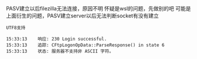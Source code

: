 PASV建立以后filezilla无法连接，原因不明
    怀疑是wsl的问题，先做别的吧
可能是上面衍生的问题，PASV建立server以后无法判断socket有没有建立

```text
UTF8支持

15:33:13	响应:	230 Login successful.
15:33:13	追踪:	CFtpLogonOpData::ParseResponse() in state 6
15:33:13	状态:	服务器不支持非 ASCII 字符。
```


